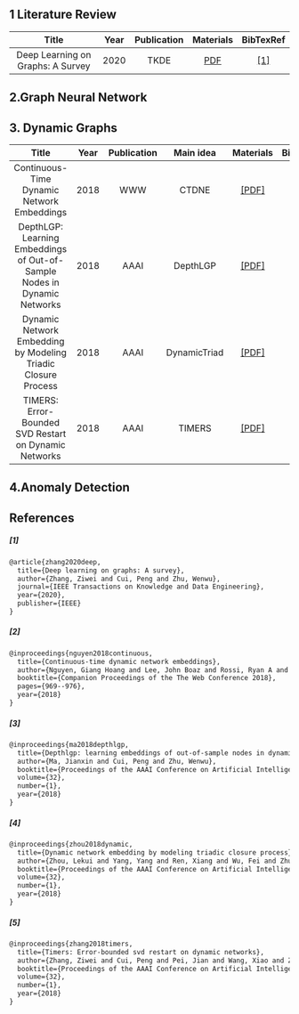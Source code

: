 ## 1 Literature Review

| Title | Year | Publication |  Materials  |BibTexRef|
| :---: | :---------: | :--:| :-:|:---:|
|Deep Learning on Graphs: A Survey|2020|TKDE| [PDF](https://arxiv.org/pdf/1812.04202.pdf)|[[1]](#1)|





## 2.Graph Neural Network





## 3. Dynamic Graphs

| Title | Year | Publication |Main idea|  Materials  |BibTexRef|
| :---: | :---------: | :--:| :-:|:---:|:--:|
|Continuous-Time Dynamic Network Embeddings|2018|WWW|CTDNE|[[PDF]](http://ryanrossi.com/pubs/nguyen-et-al-WWW18-BigNet.pdf)|[[2]](#2)|
|DepthLGP: Learning Embeddings of Out-of-Sample Nodes in Dynamic Networks|2018|AAAI|DepthLGP|[[PDF]](https://aaai.org/ocs/index.php/AAAI/AAAI18/paper/viewFile/17096/15709)|[[3]](#3)|
|Dynamic Network Embedding by Modeling Triadic Closure Process|2018|AAAI|DynamicTriad|[[PDF]](http://yangy.org/works/dynamictriad/dynamic_triad.pdf)|[[4]](#4)|
TIMERS: Error-Bounded SVD Restart on Dynamic Networks|2018|AAAI|TIMERS|[[PDF]](https://www.aaai.org/ocs/index.php/AAAI/AAAI18/paper/viewFile/16674/15691)|[[5]](#5)|


## 4.Anomaly Detection



























## References

##### [1] 
```latex
@article{zhang2020deep,
  title={Deep learning on graphs: A survey},
  author={Zhang, Ziwei and Cui, Peng and Zhu, Wenwu},
  journal={IEEE Transactions on Knowledge and Data Engineering},
  year={2020},
  publisher={IEEE}
}
```
##### [2]
```latex
@inproceedings{nguyen2018continuous,
  title={Continuous-time dynamic network embeddings},
  author={Nguyen, Giang Hoang and Lee, John Boaz and Rossi, Ryan A and Ahmed, Nesreen K and Koh, Eunyee and Kim, Sungchul},
  booktitle={Companion Proceedings of the The Web Conference 2018},
  pages={969--976},
  year={2018}
}
```
##### [3]
```latex
@inproceedings{ma2018depthlgp,
  title={Depthlgp: learning embeddings of out-of-sample nodes in dynamic networks},
  author={Ma, Jianxin and Cui, Peng and Zhu, Wenwu},
  booktitle={Proceedings of the AAAI Conference on Artificial Intelligence},
  volume={32},
  number={1},
  year={2018}
}
```
##### [4]
```latex
@inproceedings{zhou2018dynamic,
  title={Dynamic network embedding by modeling triadic closure process},
  author={Zhou, Lekui and Yang, Yang and Ren, Xiang and Wu, Fei and Zhuang, Yueting},
  booktitle={Proceedings of the AAAI Conference on Artificial Intelligence},
  volume={32},
  number={1},
  year={2018}
}
```

##### [5]
```latex
@inproceedings{zhang2018timers,
  title={Timers: Error-bounded svd restart on dynamic networks},
  author={Zhang, Ziwei and Cui, Peng and Pei, Jian and Wang, Xiao and Zhu, Wenwu},
  booktitle={Proceedings of the AAAI Conference on Artificial Intelligence},
  volume={32},
  number={1},
  year={2018}
}
```